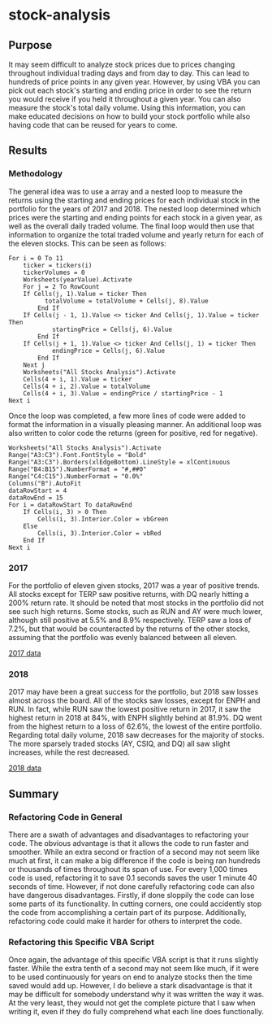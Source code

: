 # stock-analysis

## Purpose
It may seem difficult to analyze stock prices due to prices changing throughout individual trading days and from day to day. This can lead to hundreds of price points in any given year. However, by using VBA you can pick out each stock's starting and ending price in order to see the return you would receive if you held it throughout a given year. You can also measure the stock's total daily volume. Using this information, you can make educated decisions on how to build your stock portfolio while also having code that can be reused for years to come. 

## Results

### Methodology
The general idea was to use a array and a nested loop to measure the returns using the starting and ending prices for each individual stock in the portfolio for the years of 2017 and 2018. The nested loop determined which prices were the starting and ending points for each stock in a given year, as well as the overall daily traded volume. The final loop would then use that information to organize the total traded volume and yearly return for each of the eleven stocks. This can be seen as follows:

    For i = 0 To 11
        ticker = tickers(i)
        tickerVolumes = 0
        Worksheets(yearValue).Activate
        For j = 2 To RowCount
        If Cells(j, 1).Value = ticker Then
              totalVolume = totalVolume + Cells(j, 8).Value
            End If
        If Cells(j - 1, 1).Value <> ticker And Cells(j, 1).Value = ticker Then
                startingPrice = Cells(j, 6).Value
            End If      
        If Cells(j + 1, 1).Value <> ticker And Cells(j, 1) = ticker Then
                endingPrice = Cells(j, 6).Value
            End If
        Next j     
        Worksheets("All Stocks Analysis").Activate       
        Cells(4 + i, 1).Value = ticker
        Cells(4 + i, 2).Value = totalVolume
        Cells(4 + i, 3).Value = endingPrice / startingPrice - 1    
    Next i
 
Once the loop was completed, a few more lines of code were added to format the information in a visually pleasing manner. An additional loop was also written to color code the returns (green for positive, red for negative). 

    Worksheets("All Stocks Analysis").Activate
    Range("A3:C3").Font.FontStyle = "Bold"
    Range("A3:C3").Borders(xlEdgeBottom).LineStyle = xlContinuous
    Range("B4:B15").NumberFormat = "#,##0"
    Range("C4:C15").NumberFormat = "0.0%"
    Columns("B").AutoFit
    dataRowStart = 4
    dataRowEnd = 15
    For i = dataRowStart To dataRowEnd
        If Cells(i, 3) > 0 Then
            Cells(i, 3).Interior.Color = vbGreen
        Else
            Cells(i, 3).Interior.Color = vbRed
        End If
    Next i

### 2017
For the portfolio of eleven given stocks, 2017 was a year of positive trends. All stocks except for TERP saw positive returns, with DQ nearly hitting a 200% return rate. It should be noted that most stocks in the portfolio did not see such high returns. Some stocks, such as RUN and AY were much lower, although still positive at 5.5% and 8.9% respectively. TERP saw a loss of 7.2%, but that would be counteracted by the returns of the other stocks, assuming that the portfolio was evenly balanced between all eleven. 

[2017 data](https://imgur.com/fy5njfJ)

### 2018
2017 may have been a great success for the portfolio, but 2018 saw losses almost across the board. All of the stocks saw losses, except for ENPH and RUN. In fact, while RUN saw the lowest positive return in 2017, it saw the highest return in 2018 at 84%, with ENPH slightly behind at 81.9%. DQ went from the highest return to a loss of 62.6%, the lowest of the entire portfolio. Regarding total daily volume, 2018 saw decreases for the majority of stocks. The more sparsely traded stocks (AY, CSIQ, and DQ) all saw slight increases, while the rest decreased.  

[2018 data](https://imgur.com/c3V6EdT)

## Summary

### Refactoring Code in General
There are a swath of advantages and disadvantages to refactoring your code. The obvious advantage is that it allows the code to run faster and smoother. While an extra second or fraction of a second may not seem like much at first, it can make a big difference if the code is being ran hundreds or thousands of times throughout its span of use. For every 1,000 times code is used, refactoring it to save 0.1 seconds saves the user 1 minute 40 seconds of time. However, if not done carefully refactoring code can also have dangerous disadvantages. Firstly, if done sloppily the code can lose some parts of its functionality. In cutting corners, one could accidently stop the code from accomplishing a certain part of its purpose. Additionally, refactoring code could make it harder for others to interpret the code.

### Refactoring this Specific VBA Script
Once again, the advantage of this specific VBA script is that it runs slightly faster. While the extra tenth of a second may not seem like much, if it were to be used continuously for years on end to analyze stocks then the time saved would add up. However, I do believe a stark disadvantage is that it may be difficult for somebody understand why it was written the way it was. At the very least, they would not get the complete picture that I saw when writing it, even if they do fully comprehend what each line does functionally. 

